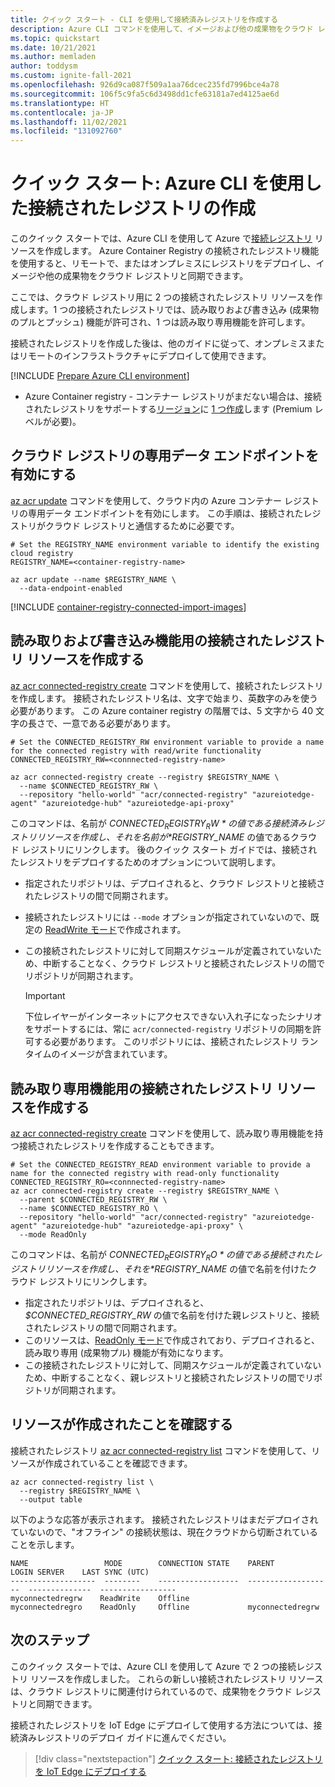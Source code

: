 ```yaml
---
title: クイック スタート - CLI を使用して接続済みレジストリを作成する
description: Azure CLI コマンドを使用して、イメージおよび他の成果物をクラウド レジストリと同期できる接続された Azure container registry のリソースを作成します。
ms.topic: quickstart
ms.date: 10/21/2021
ms.author: memladen
author: toddysm
ms.custom: ignite-fall-2021
ms.openlocfilehash: 926d9ca087f509a1aa76dcec235fd7996bce4a78
ms.sourcegitcommit: 106f5c9fa5c6d3498dd1cfe63181a7ed4125ae6d
ms.translationtype: HT
ms.contentlocale: ja-JP
ms.lasthandoff: 11/02/2021
ms.locfileid: "131092760"
---
```

# <a name="quickstart-create-a-connected-registry-using-the-azure-cli"></a>クイック スタート: Azure CLI を使用した接続されたレジストリの作成

このクイック スタートでは、Azure CLI を使用して Azure で[接続レジストリ](intro-connected-registry.md) リソースを作成します。 Azure Container Registry の接続されたレジストリ機能を使用すると、リモートで、またはオンプレミスにレジストリをデプロイし、イメージや他の成果物をクラウド レジストリと同期できます。 

ここでは、クラウド レジストリ用に 2 つの接続されたレジストリ リソースを作成します。1 つの接続されたレジストリでは、読み取りおよび書き込み (成果物のプルとプッシュ) 機能が許可され、1 つは読み取り専用機能を許可します。 

接続されたレジストリを作成した後は、他のガイドに従って、オンプレミスまたはリモートのインフラストラクチャにデプロイして使用できます。

[!INCLUDE [Prepare Azure CLI environment](../../includes/azure-cli-prepare-your-environment.md)]

* Azure Container registry - コンテナー レジストリがまだない場合は、接続されたレジストリをサポートする[リージョン](intro-connected-registry.md#available-regions)に [1 つ作成](container-registry-get-started-azure-cli.md)します (Premium レベルが必要)。 

## <a name="enable-the-dedicated-data-endpoint-for-the-cloud-registry"></a>クラウド レジストリの専用データ エンドポイントを有効にする

[az acr update][az-acr-update] コマンドを使用して、クラウド内の Azure コンテナー レジストリの専用データ エンドポイントを有効にします。 この手順は、接続されたレジストリがクラウド レジストリと通信するために必要です。

```azurecli
# Set the REGISTRY_NAME environment variable to identify the existing cloud registry
REGISTRY_NAME=<container-registry-name>

az acr update --name $REGISTRY_NAME \
  --data-endpoint-enabled
```

[!INCLUDE [container-registry-connected-import-images](../../includes/container-registry-connected-import-images.md)]

## <a name="create-a-connected-registry-resource-for-read-and-write-functionality"></a>読み取りおよび書き込み機能用の接続されたレジストリ リソースを作成する

[az acr connected-registry create][az-acr-connected-registry-create] コマンドを使用して、接続されたレジストリを作成します。 接続されたレジストリ名は、文字で始まり、英数字のみを使う必要があります。 この Azure container registry の階層では、5 文字から 40 文字の長さで、一意である必要があります。

```azurecli
# Set the CONNECTED_REGISTRY_RW environment variable to provide a name for the connected registry with read/write functionality
CONNECTED_REGISTRY_RW=<connnected-registry-name>

az acr connected-registry create --registry $REGISTRY_NAME \
  --name $CONNECTED_REGISTRY_RW \
  --repository "hello-world" "acr/connected-registry" "azureiotedge-agent" "azureiotedge-hub" "azureiotedge-api-proxy"
```

このコマンドは、名前が *$CONNECTED_REGISTRY_RW* の値である接続済みレジストリ リソースを作成し、それを名前が *$REGISTRY_NAME* の値であるクラウド レジストリにリンクします。 後のクイック スタート ガイドでは、接続されたレジストリをデプロイするためのオプションについて説明します。 
* 指定されたリポジトリは、デプロイされると、クラウド レジストリと接続されたレジストリの間で同期されます。 
* 接続されたレジストリには `--mode` オプションが指定されていないので、既定の [ReadWrite モード](intro-connected-registry.md#modes)で作成されます。 
* この接続されたレジストリに対して同期スケジュールが定義されていないため、中断することなく、クラウド レジストリと接続されたレジストリの間でリポジトリが同期されます。

  > [!IMPORTANT]
  > 下位レイヤーがインターネットにアクセスできない入れ子になったシナリオをサポートするには、常に `acr/connected-registry` リポジトリの同期を許可する必要があります。 このリポジトリには、接続されたレジストリ ランタイムのイメージが含まれています。

## <a name="create-a-connected-registry-resource-for-read-only-functionality"></a>読み取り専用機能用の接続されたレジストリ リソースを作成する

[az acr connected-registry create][az-acr-connected-registry-create] コマンドを使用して、読み取り専用機能を持つ接続されたレジストリを作成することもできます。 

```azurecli
# Set the CONNECTED_REGISTRY_READ environment variable to provide a name for the connected registry with read-only functionality
CONNECTED_REGISTRY_RO=<connnected-registry-name>
az acr connected-registry create --registry $REGISTRY_NAME \
  --parent $CONNECTED_REGISTRY_RW \
  --name $CONNECTED_REGISTRY_RO \
  --repository "hello-world" "acr/connected-registry" "azureiotedge-agent" "azureiotedge-hub" "azureiotedge-api-proxy" \
  --mode ReadOnly
```

このコマンドは、名前が *$CONNECTED_REGISTRY_RO* の値である接続されたレジストリ リソースを作成し、それを *$REGISTRY_NAME* の値で名前を付けたクラウド レジストリにリンクします。 
* 指定されたリポジトリは、デプロイされると、 *$CONNECTED_REGISTRY_RW* の値で名前を付けた親レジストリと、接続されたレジストリの間で同期されます。
* このリソースは、[ReadOnly モード](intro-connected-registry.md#modes)で作成されており、デプロイされると、読み取り専用 (成果物プル) 機能が有効になります。 
* この接続されたレジストリに対して、同期スケジュールが定義されていないため、中断することなく、親レジストリと接続されたレジストリの間でリポジトリが同期されます。

## <a name="verify-that-the-resources-are-created"></a>リソースが作成されたことを確認する

接続されたレジストリ [az acr connected-registry list][az-acr-connected-registry-list] コマンドを使用して、リソースが作成されていることを確認できます。 

```azurecli
az acr connected-registry list \
  --registry $REGISTRY_NAME \
  --output table
```

以下のような応答が表示されます。 接続されたレジストリはまだデプロイされていないので、"オフライン" の接続状態は、現在クラウドから切断されていることを示します。

```
NAME                 MODE        CONNECTION STATE    PARENT               LOGIN SERVER    LAST SYNC (UTC)
-------------------  --------    ------------------  -------------------  --------------  -----------------
myconnectedregrw    ReadWrite    Offline
myconnectedregro    ReadOnly     Offline             myconnectedregrw
```

## <a name="next-steps"></a>次のステップ

このクイック スタートでは、Azure CLI を使用して Azure で 2 つの接続レジストリ リソースを作成しました。 これらの新しい接続されたレジストリ リソースは、クラウド レジストリに関連付けられているので、成果物をクラウド レジストリと同期できます。

接続されたレジストリを IoT Edge にデプロイして使用する方法については、接続済みレジストリのデプロイ ガイドに進んでください。

> [!div class="nextstepaction"]
> [クイック スタート: 接続されたレジストリを IoT Edge にデプロイする][quickstart-deploy-connected-registry-iot-edge-cli]

<!-- LINKS - internal -->
[az-acr-connected-registry-create]: /cli/azure/acr/connected-registry#az_acr_connected_registry_create
[az-acr-connected-registry-list]: /cli/azure/acr/connected-registry#az_acr_connected_registry_list
[az-acr-create]: /cli/azure/acr#az_acr_create
[az-acr-update]: /cli/azure/acr#az_acr_update
[az-acr-import]: /cli/azure/acr#az_acr_import
[az-group-create]: /cli/azure/group#az_group_create
[container-registry-intro]: container-registry-intro.md
[container-registry-skus]: container-registry-skus.md
[quickstart-deploy-connected-registry-iot-edge-cli]: quickstart-deploy-connected-registry-iot-edge-cli.md
